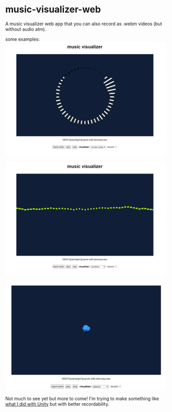 # music-visualizer-web    
A music visualizer web app that you can also record as .webm videos (but without audio atm).    
    
some examples:    
![circular cubes visualizer](screenshots/09-09-2024_193305.gif)    
    
![waveform visualizer](screenshots/09-09-2024_193327.gif)    

![spheres visualizer](screenshots/21-09-2024_100411.gif)    
    
Not much to see yet but more to come! I'm trying to make something like [what I did with Unity](https://github.com/syncopika/music-visualizer) but with better recordability.    